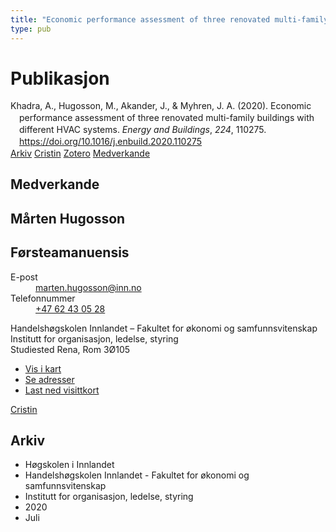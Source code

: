 ```yaml
---
title: "Economic performance assessment of three renovated multi-family buildings with different HVAC systems"
type: pub
---
```

<h1>Publikasjon</h1>
<article id="csl-bib-container-H55I54EQ" class="csl-bib-container">
  <div class="csl-bib-body" style="line-height: 1.35; padding-left: 1em; text-indent:-1em;">
  <div class="csl-entry">Khadra, A., Hugosson, M., Akander, J., &amp; Myhren, J. A. (2020). Economic performance assessment of three renovated multi-family buildings with different HVAC systems. <i>Energy and Buildings</i>, <i>224</i>, 110275. <a href="https://doi.org/10.1016/j.enbuild.2020.110275">https://doi.org/10.1016/j.enbuild.2020.110275</a></div>
</div>
  <div class="csl-bib-buttons">
    <a href="#taxonomy-article-H55I54EQ" class="csl-bib-button">Arkiv</a>
    <a href="https://app.cristin.no/results/show.jsf?id=1820935" alt="Cristin URL" class="csl-bib-button">Cristin</a>
    <a href="http://zotero.org/groups/5022929/items/H55I54EQ" alt="Zotero URL" class="csl-bib-button">Zotero</a>
    <a href="#contributors-article-H55I54EQ" class="csl-bib-button">Medverkande</a>
  </div>
  <div id="csl-bib-meta-container-H55I54EQ"></div>
</article>
<div id="csl-bib-meta-H55I54EQ" class="csl-bib-meta">
  <article id="contributors-article-H55I54EQ" class="contributors-article">
    <h1>Medverkande</h1>
    <div class="personas">
<div class="vrtx-hinn-person-card">
<div class="photo">
<i class="lar la-user-circle missing-person"></i>
</div>
<div class="info">
<hgroup><h1>Mårten Hugosson</h1>
<h2>Førsteamanuensis</h2>
</hgroup><dl>
<dt>E-post</dt>
<dd>
<a href="mailto:marten.hugosson@inn.no">marten.hugosson@inn.no</a>
</dd>
<dt>Telefonnummer</dt>
<dd><a href="tel:+4762430528">
+47 62 43 05 28
</a></dd>
</dl>
<p>
Handelshøgskolen Innlandet – Fakultet for økonomi og samfunnsvitenskap<br>
Institutt for organisasjon, ledelse, styring<br>
Studiested Rena,
Rom 3Ø105
</p>
<ul class="vrtx-hinn-links">
<li><a href="https://www.google.com/maps?q=61.13620,11.37454">Vis i kart</a></li>
<li><a href="https://www.inn.no/finn-en-ansatt/marten-hugosson.html#vrtx-hinn-addresses">Se adresser</a></li>
<li><a href="https://www.inn.no/finn-en-ansatt/marten-hugosson.html?vrtx=vcf">Last ned visittkort</a></li>
</ul>
</div>
</div>
<a href="https://app.cristin.no/persons/show.jsf?id=879091" alt="Cristin URL" class="personas-cristin">Cristin</a>
</div>
  </article>
  <article id="taxonomy-article-H55I54EQ" class="taxonomy-article">
    <h1>Arkiv</h1>
    <ul>
      <li>Høgskolen i Innlandet</li>
      <li>Handelshøgskolen Innlandet - Fakultet for økonomi og samfunnsvitenskap</li>
      <li>Institutt for organisasjon, ledelse, styring</li>
      <li>2020</li>
      <li>Juli</li>
    </ul>
  </article>
</div>
